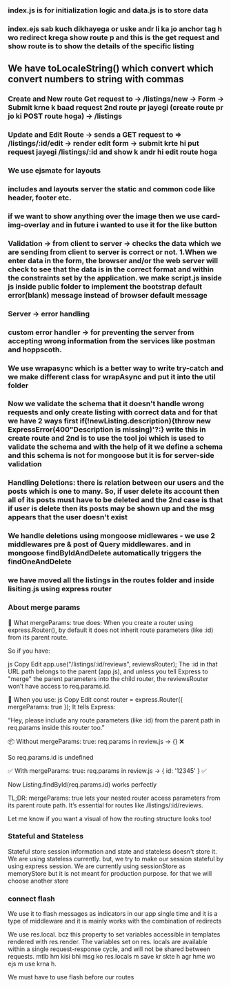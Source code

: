 ### index.js is for initialization logic and data.js is to store data

### index.ejs sab kuch dikhayega or uske andr li ka jo anchor tag h wo redirect krega show route p and this is the get request and show route is to show the details of the specific listing

## We have toLocaleString() which convert which convert numbers to string with commas

### Create and New route Get request to -> /listings/new -> Form -> Submit krne k baad request 2nd route pr jayegi (create route pr jo ki POST route hoga) -> /listings

### Update and Edit Route -> sends a GET request to => /listings/:id/edit -> render edit form -> submit krte hi put request jayegi /listings/:id and show k andr hi edit route hoga

### We use ejsmate for layouts

### includes and layouts server the static and common code like header, footer etc.

### if we want to show anything over the image then we use card-img-overlay and in future i wanted to use it for the like button

### Validation -> from client to server -> checks the data which we are sending from client to server is correct or not. 1.When we enter data in the form, the browser and/or the web server will check to see that the data is in the correct format and within the constraints set by the application. we make script.js inside js inside public folder to implement the bootstrap default error(blank) message instead of browser default message
### Server -> error handling

### custom error handler -> for preventing the server from accepting wrong information from the services like postman and hoppscoth.

### We use wrapasync which is a better way to write try-catch and we make different class for wrapAsync and put it into the util folder

### Now we validate the schema that it doesn't handle wrong requests and only create listing with correct data and for that we have 2 ways first if(!newListing.description){throw new ExpressError(400"Description is missing)'?:} write this in create route and 2nd is to use the tool joi which is used to validate the schema and with the help of it we define a schema and this schema is not for mongoose but it is for server-side validation

### Handling Deletions: there is relation between our users and the posts which is one to many. So, if user delete its account then all of its posts must have to be deleted and the 2nd case is that if user is delete then its posts may be shown up and the msg appears that the user doesn't exist 

### We handle deletions using mongoose midlewares - we use 2 middlewares pre & post of Query middlewares. and in mongoose findByIdAndDelete automatically triggers the findOneAndDelete

### we have moved all the listings in the routes folder and inside lisiting.js using express router
 
### About merge params
🚀 What mergeParams: true does:
When you create a router using express.Router(), by default it does not inherit route parameters (like :id) from its parent route.

So if you have:

js
Copy
Edit
app.use("/listings/:id/reviews", reviewsRouter);
The :id in that URL path belongs to the parent (app.js), and unless you tell Express to "merge" the parent parameters into the child router, the reviewsRouter won’t have access to req.params.id.

🔧 When you use:
js
Copy
Edit
const router = express.Router({ mergeParams: true });
It tells Express:

“Hey, please include any route parameters (like :id) from the parent path in req.params inside this router too.”

📦 Without mergeParams: true:
req.params in review.js → {} ❌

So req.params.id is undefined

✅ With mergeParams: true:
req.params in review.js → { id: '12345' } ✅

Now Listing.findById(req.params.id) works perfectly

TL;DR:
mergeParams: true lets your nested router access parameters from its parent route path. It’s essential for routes like /listings/:id/reviews.

Let me know if you want a visual of how the routing structure looks too!

### Stateful and Stateless

Stateful store session information and state and stateless doesn't store it.
We are using stateless currently. but, we try to make our session stateful by using express session.
We are currently using sessionStore as memoryStore but it is not meant for production purpose. for that we will choose another store

### connect flash
We use it to flash messages as indicators in our app single time and it is a type of middleware and it is mainly works with the combination of redirects

We use res.local. bcz this property to set variables accessible in templates rendered with res.render. The variables set on res. locals are available within a single request-response cycle, and will not be shared between requests. mtlb hm kisi bhi msg ko res.locals m save kr skte h agr hme wo ejs m use krna h.

We must have to use flash before our routes